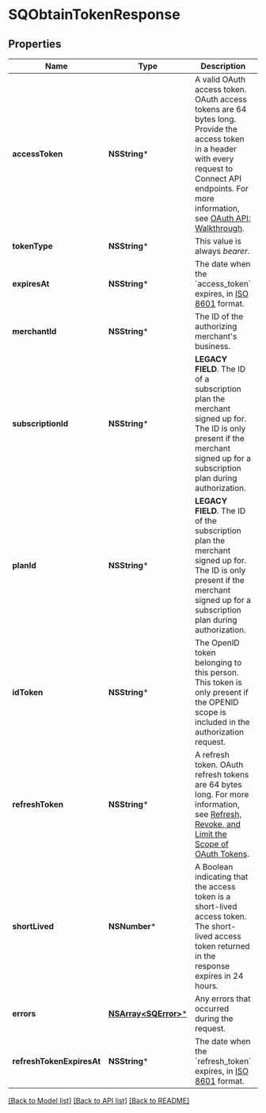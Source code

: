 # SQObtainTokenResponse

## Properties
Name | Type | Description | Notes
------------ | ------------- | ------------- | -------------
**accessToken** | **NSString*** | A valid OAuth access token. OAuth access tokens are 64 bytes long. Provide the access token in a header with every request to Connect API endpoints. For more information, see [OAuth API: Walkthrough](https://developer.squareup.com/docs/oauth-api/walkthrough). | [optional] 
**tokenType** | **NSString*** | This value is always _bearer_. | [optional] 
**expiresAt** | **NSString*** | The date when the &#x60;access_token&#x60; expires, in [ISO 8601](http://www.iso.org/iso/home/standards/iso8601.htm) format. | [optional] 
**merchantId** | **NSString*** | The ID of the authorizing merchant&#39;s business. | [optional] 
**subscriptionId** | **NSString*** | __LEGACY FIELD__. The ID of a subscription plan the merchant signed up for. The ID is only present if the merchant signed up for a subscription plan during authorization. | [optional] 
**planId** | **NSString*** | __LEGACY FIELD__. The ID of the subscription plan the merchant signed up for. The ID is only present if the merchant signed up for a subscription plan during authorization. | [optional] 
**idToken** | **NSString*** | The OpenID token belonging to this person. This token is only present if the OPENID scope is included in the authorization request. | [optional] 
**refreshToken** | **NSString*** | A refresh token. OAuth refresh tokens are 64 bytes long. For more information, see [Refresh, Revoke, and Limit the Scope of OAuth Tokens](https://developer.squareup.com/docs/oauth-api/refresh-revoke-limit-scope). | [optional] 
**shortLived** | **NSNumber*** | A Boolean indicating that the access token is a short-lived access token. The short-lived access token returned in the response expires in 24 hours. | [optional] 
**errors** | [**NSArray&lt;SQError&gt;***](SQError.md) | Any errors that occurred during the request. | [optional] 
**refreshTokenExpiresAt** | **NSString*** | The date when the &#x60;refresh_token&#x60; expires, in [ISO 8601](http://www.iso.org/iso/home/standards/iso8601.htm) format. | [optional] 

[[Back to Model list]](../README.md#documentation-for-models) [[Back to API list]](../README.md#documentation-for-api-endpoints) [[Back to README]](../README.md)


